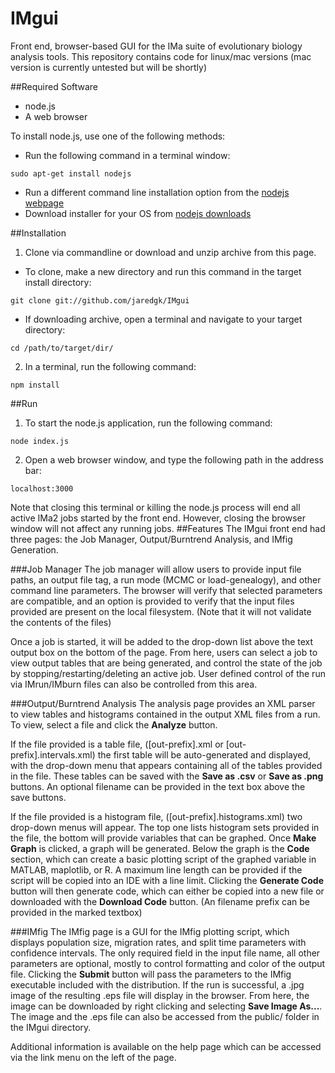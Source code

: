 # IMgui
Front end, browser-based GUI for the IMa suite of evolutionary biology analysis tools. This repository contains code for linux/mac versions (mac version is currently untested but will be shortly)

##Required Software
* node.js
* A web browser

To install node.js, use one of the following methods:
* Run the following command in a terminal window:
```
sudo apt-get install nodejs
```
* Run a different command line installation option from the [nodejs webpage](https://nodejs.org/en/download/package-manager/)
* Download installer for your OS from [nodejs downloads](https://nodejs.org/en/download/)

##Installation
1. Clone via commandline or download and unzip archive from this page. 
  * To clone, make a new directory and run this command in the target install directory: 
  ```
  git clone git://github.com/jaredgk/IMgui
  ```
  * If downloading archive, open a terminal and navigate to your target directory:
  ```
  cd /path/to/target/dir/
  ```
2. In a terminal, run the following command:
  
  ```
  npm install
  ```

##Run
1. To start the node.js application, run the following command:
  
  ```
  node index.js
  ```
2. Open a web browser window, and type the following path in the address bar:
  
  ```
  localhost:3000
  ```

Note that closing this terminal or killing the node.js process will end all active IMa2 jobs started by the front end. However, closing the browser window will not affect any running jobs. 
##Features
The IMgui front end had three pages: the Job Manager, Output/Burntrend Analysis, and IMfig Generation.

###Job Manager
The job manager will allow users to provide input file paths, an output file tag, a run mode (MCMC or load-genealogy), and other command line parameters. The browser will verify that selected parameters are compatible, and an option is provided to verify that the input files provided are present on the local filesystem. (Note that it will not validate the contents of the files)

Once a job is started, it will be added to the drop-down list above the text output box on the bottom of the page. From here, users can select a job to view output tables that are being generated, and control the state of the job by stopping/restarting/deleting an active job. User defined control of the run via IMrun/IMburn files can also be controlled from this area. 

###Output/Burntrend Analysis
The analysis page provides an XML parser to view tables and histograms contained in the output XML files from a run. To view, select a file and click the __Analyze__ button. 

If the file provided is a table file, ([out-prefix].xml or [out-prefix].intervals.xml) the first table will be auto-generated and displayed, with the drop-down menu that appears containing all of the tables provided in the file. These tables can be saved with the __Save as .csv__ or __Save as .png__ buttons. An optional filename can be provided in the text box above the save buttons. 

If the file provided is a histogram file, ([out-prefix].histograms.xml) two drop-down menus will appear. The top one lists histogram sets provided in the file, the bottom will provide variables that can be graphed. Once __Make Graph__ is clicked, a graph will be generated. Below the graph is the __Code__ section, which can create a basic plotting script of the graphed variable in MATLAB, maplotlib, or R. A maximum line length can be provided if the script will be copied into an IDE with a line limit. Clicking the __Generate Code__ button will then generate code, which can either be copied into a new file or downloaded with the __Download Code__ button. (An filename prefix can be provided in the marked textbox)

###IMfig
The IMfig page is a GUI for the IMfig plotting script, which displays population size, migration rates, and split time parameters with confidence intervals. The only required field in the input file name, all other parameters are optional, mostly to control formatting and color of the output file. Clicking the __Submit__ button will pass the parameters to the IMfig executable included with the distribution. If the run is successful, a .jpg image of the resulting .eps file will display in the browser. From here, the image can be downloaded by right clicking and selecting __Save Image As...__. The image and the .eps file can also be accessed from the public/ folder in the IMgui directory. 


Additional information is available on the help page which can be accessed via the link menu on the left of the page. 
